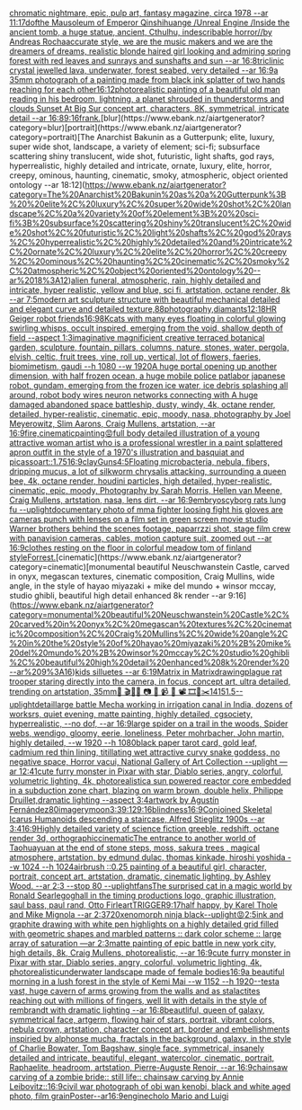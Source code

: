 [chromatic nightmare, epic, pulp art, fantasy magazine, circa 1978 --ar 11:17](https://www.ebank.nz/aiartgenerator?category=chromatic%20nightmare%2C%20epic%2C%20pulp%20art%2C%20fantasy%20magazine%2C%20circa%201978%20--ar%2011%3A17)[dof](https://www.ebank.nz/aiartgenerator?category=dof)[the Mausoleum of Emperor Qinshihuange /Unreal Engine /Inside the ancient tomb, a huge statue, ancient, Cthulhu, indescribable horror//by Andreas Rocha](https://www.ebank.nz/aiartgenerator?category=the%20Mausoleum%20of%20Emperor%20Qinshihuange%20/Unreal%20Engine%20/Inside%20the%20ancient%20tomb%2C%20a%20huge%20statue%2C%20ancient%2C%20Cthulhu%2C%20indescribable%20horror//by%20Andreas%20Rocha)[accurate style, we are the music makers and we are the dreamers of dreams, realistic blonde haired girl looking and admiring spring forest with red leaves and sunrays and sunshafts and sun --ar 16:8](https://www.ebank.nz/aiartgenerator?category=accurate%20style%2C%20we%20are%20the%20music%20makers%20and%20we%20are%20the%20dreamers%20of%20dreams%2C%20realistic%20blonde%20haired%20girl%20looking%20and%20admiring%20spring%20forest%20with%20red%20leaves%20and%20sunrays%20and%20sunshafts%20and%20sun%20--ar%2016%3A8)[triclinic crystal jewelled lava, underwater, forest seabed, very detailed --ar 16:9](https://www.ebank.nz/aiartgenerator?category=triclinic%20crystal%20jewelled%20lava%2C%20underwater%2C%20forest%20seabed%2C%20very%20detailed%20--ar%2016%3A9)[a 35mm photograph of a painting made from black ink splatter of two hands reaching for each other](https://www.ebank.nz/aiartgenerator?category=a%2035mm%20photograph%20of%20a%20painting%20made%20from%20black%20ink%20splatter%20of%20two%20hands%20reaching%20for%20each%20other)[16:12](https://www.ebank.nz/aiartgenerator?category=16%3A12)[photorealistic painting of a beautiful old man reading in his bedroom,  lightning, a planet shrouded in thunderstorms and clouds Sunset At Big Sur concept art, characters, 8K, symmetrical, intricate detail --ar 16:8](https://www.ebank.nz/aiartgenerator?category=photorealistic%20painting%20of%20a%20beautiful%20old%20man%20reading%20in%20his%20bedroom%2C%20%20lightning%2C%20a%20planet%20shrouded%20in%20thunderstorms%20and%20clouds%20Sunset%20At%20Big%20Sur%20concept%20art%2C%20characters%2C%208K%2C%20symmetrical%2C%20intricate%20detail%20--ar%2016%3A8)[9:16](https://www.ebank.nz/aiartgenerator?category=9%3A16)[frank.](https://www.ebank.nz/aiartgenerator?category=frank.)[blur](https://www.ebank.nz/aiartgenerator?category=blur)[portrait](https://www.ebank.nz/aiartgenerator?category=portrait)[The Anarchist Bakunin as a Gutterpunk;  elite, luxury, super wide shot, landscape, a variety of element;  sci-fi; subsurface scattering shiny translucent, wide shot, futuristic, light shafts, god rays, hyperrealistic, highly detailed and intricate, ornate, luxury, elite, horror, creepy, ominous, haunting, cinematic, smoky, atmospheric, object oriented ontology --ar 18:12](https://www.ebank.nz/aiartgenerator?category=The%20Anarchist%20Bakunin%20as%20a%20Gutterpunk%3B%20%20elite%2C%20luxury%2C%20super%20wide%20shot%2C%20landscape%2C%20a%20variety%20of%20element%3B%20%20sci-fi%3B%20subsurface%20scattering%20shiny%20translucent%2C%20wide%20shot%2C%20futuristic%2C%20light%20shafts%2C%20god%20rays%2C%20hyperrealistic%2C%20highly%20detailed%20and%20intricate%2C%20ornate%2C%20luxury%2C%20elite%2C%20horror%2C%20creepy%2C%20ominous%2C%20haunting%2C%20cinematic%2C%20smoky%2C%20atmospheric%2C%20object%20oriented%20ontology%20--ar%2018%3A12)[alien funeral, atmospheric, rain, highly detailed and intricate, hyper realistic, yellow and blue, sci fi, artstation, octane render, 8k --ar 7:5](https://www.ebank.nz/aiartgenerator?category=alien%20funeral%2C%20atmospheric%2C%20rain%2C%20highly%20detailed%20and%20intricate%2C%20hyper%20realistic%2C%20yellow%20and%20blue%2C%20sci%20fi%2C%20artstation%2C%20octane%20render%2C%208k%20--ar%207%3A5)[modern art sculpture structure with beautiful mechanical detailed and elegant curve and detailed texture,](https://www.ebank.nz/aiartgenerator?category=modern%20art%20sculpture%20structure%20with%20beautiful%20mechanical%20detailed%20and%20elegant%20curve%20and%20detailed%20texture%2C)[88](https://www.ebank.nz/aiartgenerator?category=88)[photography,](https://www.ebank.nz/aiartgenerator?category=photography%2C)[diamants](https://www.ebank.nz/aiartgenerator?category=diamants)[12:18](https://www.ebank.nz/aiartgenerator?category=12%3A18)[HR Geiger robot friends](https://www.ebank.nz/aiartgenerator?category=HR%20Geiger%20robot%20friends)[16:9](https://www.ebank.nz/aiartgenerator?category=16%3A9)[8K](https://www.ebank.nz/aiartgenerator?category=8K)[cats with many eyes floating in colorful glowing swirling whisps, occult inspired, emerging from the void, shallow depth of field --aspect 1:3](https://www.ebank.nz/aiartgenerator?category=cats%20with%20many%20eyes%20floating%20in%20colorful%20glowing%20swirling%20whisps%2C%20occult%20inspired%2C%20emerging%20from%20the%20void%2C%20shallow%20depth%20of%20field%20--aspect%201%3A3)[imaginative magnificient creative terraced botanical garden, sculpture, fountain, pillars, columns, nature, stones, water, pergola, elvish, celtic, fruit trees, vine, roll up, vertical, lot of flowers, faeries, biomimetism, gaudi --h 1080 --w 1920](https://www.ebank.nz/aiartgenerator?category=imaginative%20magnificient%20creative%20terraced%20botanical%20garden%2C%20sculpture%2C%20fountain%2C%20pillars%2C%20columns%2C%20nature%2C%20stones%2C%20water%2C%20pergola%2C%20elvish%2C%20celtic%2C%20fruit%20trees%2C%20vine%2C%20roll%20up%2C%20vertical%2C%20lot%20of%20flowers%2C%20faeries%2C%20biomimetism%2C%20gaudi%20--h%201080%20--w%201920)[A huge portal opening up another dimension, with half frozen ocean, a huge mobile police patlabor japanese robot, gundam, emerging from the frozen ice water, ice debris splashing all around, robot body wires neuron networks connecting with A huge damaged abandoned space battleship, dusty, windy, 4k, octane render, detailed, hyper-realistic, cinematic, epic, moody, nasa, photography by Joel Meyerowitz, Slim Aarons, Craig Mullens, artstation, --ar 16:9](https://www.ebank.nz/aiartgenerator?category=A%20huge%20portal%20opening%20up%20another%20dimension%2C%20with%20half%20frozen%20ocean%2C%20a%20huge%20mobile%20police%20patlabor%20japanese%20robot%2C%20gundam%2C%20emerging%20from%20the%20frozen%20ice%20water%2C%20ice%20debris%20splashing%20all%20around%2C%20robot%20body%20wires%20neuron%20networks%20connecting%20with%20A%20huge%20damaged%20abandoned%20space%20battleship%2C%20dusty%2C%20windy%2C%204k%2C%20octane%20render%2C%20detailed%2C%20hyper-realistic%2C%20cinematic%2C%20epic%2C%20moody%2C%20nasa%2C%20photography%20by%20Joel%20Meyerowitz%2C%20Slim%20Aarons%2C%20Craig%20Mullens%2C%20artstation%2C%20--ar%2016%3A9)[fire,cinematic](https://www.ebank.nz/aiartgenerator?category=fire%2Ccinematic)[painting](https://www.ebank.nz/aiartgenerator?category=painting)[😡](https://www.ebank.nz/aiartgenerator?category=%F0%9F%98%A1)[full body detailed illustration of a young attractive woman artist who is a professional wrestler in a paint splattered apron outfit in the style of a 1970's illustration and basquiat and picasso](https://www.ebank.nz/aiartgenerator?category=full%20body%20detailed%20illustration%20of%20a%20young%20attractive%20woman%20artist%20who%20is%20a%20professional%20wrestler%20in%20a%20paint%20splattered%20apron%20outfit%20in%20the%20style%20of%20a%201970%27s%20illustration%20and%20basquiat%20and%20picasso)[art::1.75](https://www.ebank.nz/aiartgenerator?category=art%3A%3A1.75)[16:9](https://www.ebank.nz/aiartgenerator?category=16%3A9)[clay](https://www.ebank.nz/aiartgenerator?category=clay)[Guns](https://www.ebank.nz/aiartgenerator?category=Guns)[4:5](https://www.ebank.nz/aiartgenerator?category=4%3A5)[Floating microbacteria, nebula, fibers, dripping mucus, a lot of silkworm chrysalis attacking, surrounding a queen bee, 4k, octane render, houdini particles, high detailed, hyper-realistic, cinematic, epic, moody, Photography by Sarah Morris, Hellen van Meene, Craig Mullens, artstation, nasa, lens dirt, --ar 16:9](https://www.ebank.nz/aiartgenerator?category=Floating%20microbacteria%2C%20nebula%2C%20fibers%2C%20dripping%20mucus%2C%20a%20lot%20of%20silkworm%20chrysalis%20attacking%2C%20surrounding%20a%20queen%20bee%2C%204k%2C%20octane%20render%2C%20houdini%20particles%2C%20high%20detailed%2C%20hyper-realistic%2C%20cinematic%2C%20epic%2C%20moody%2C%20Photography%20by%20Sarah%20Morris%2C%20Hellen%20van%20Meene%2C%20Craig%20Mullens%2C%20artstation%2C%20nasa%2C%20lens%20dirt%2C%20--ar%2016%3A9)[embryos](https://www.ebank.nz/aiartgenerator?category=embryos)[cyborg rats lung fu --uplight](https://www.ebank.nz/aiartgenerator?category=cyborg%20rats%20lung%20fu%20--uplight)[documentary photo of mma fighter loosing fight his gloves are cameras punch with lenses on a film set in green screen movie studio Warner brothers behind the scenes footage, paparrzzi shot, stage film crew with panavision cameras, cables, motion capture suit, zoomed out  --ar 16:9](https://www.ebank.nz/aiartgenerator?category=documentary%20photo%20of%20mma%20fighter%20loosing%20fight%20his%20gloves%20are%20cameras%20punch%20with%20lenses%20on%20a%20film%20set%20in%20green%20screen%20movie%20studio%20Warner%20brothers%20behind%20the%20scenes%20footage%2C%20paparrzzi%20shot%2C%20stage%20film%20crew%20with%20panavision%20cameras%2C%20cables%2C%20motion%20capture%20suit%2C%20zoomed%20out%20%20--ar%2016%3A9)[clothes resting on the floor in colorful meadow tom of finland style](https://www.ebank.nz/aiartgenerator?category=clothes%20resting%20on%20the%20floor%20in%20colorful%20meadow%20tom%20of%20finland%20style)[Forrest.](https://www.ebank.nz/aiartgenerator?category=Forrest.)[cinematic](https://www.ebank.nz/aiartgenerator?category=cinematic)[monumental beautiful Neuschwanstein Castle, carved in onyx, megascan textures, cinematic composition, Craig Mullins, wide angle, in the style of hayao miyazaki + mike del mundo + winsor mccay, studio ghibli, beautiful high detail enhanced 8k render --ar 9:16](https://www.ebank.nz/aiartgenerator?category=monumental%20beautiful%20Neuschwanstein%20Castle%2C%20carved%20in%20onyx%2C%20megascan%20textures%2C%20cinematic%20composition%2C%20Craig%20Mullins%2C%20wide%20angle%2C%20in%20the%20style%20of%20hayao%20miyazaki%20%2B%20mike%20del%20mundo%20%2B%20winsor%20mccay%2C%20studio%20ghibli%2C%20beautiful%20high%20detail%20enhanced%208k%20render%20--ar%209%3A16)[kids silluetes --ar 6:19](https://www.ebank.nz/aiartgenerator?category=kids%20silluetes%20--ar%206%3A19)[Matrix in Matrix](https://www.ebank.nz/aiartgenerator?category=Matrix%20in%20Matrix)[drawing](https://www.ebank.nz/aiartgenerator?category=drawing)[plague rat trooper staring directly into the camera, in focus, concept art, ultra detailed, trending on artstation, 35mm](https://www.ebank.nz/aiartgenerator?category=plague%20rat%20trooper%20staring%20directly%20into%20the%20camera%2C%20in%20focus%2C%20concept%20art%2C%20ultra%20detailed%2C%20trending%20on%20artstation%2C%2035mm)[🎨 🎬🌈📼 📷 📸 📹 🎥 📽 🎞🧬✂️](https://www.ebank.nz/aiartgenerator?category=%F0%9F%8E%A8%20%F0%9F%8E%AC%F0%9F%8C%88%F0%9F%93%BC%20%F0%9F%93%B7%20%F0%9F%93%B8%20%F0%9F%93%B9%20%F0%9F%8E%A5%20%F0%9F%93%BD%20%F0%9F%8E%9E%F0%9F%A7%AC%E2%9C%82%EF%B8%8F)[1415](https://www.ebank.nz/aiartgenerator?category=1415)[1.5](https://www.ebank.nz/aiartgenerator?category=1.5)[--uplight](https://www.ebank.nz/aiartgenerator?category=--uplight)[detail](https://www.ebank.nz/aiartgenerator?category=detail)[large battle Mecha working in irrigation canal in India, dozens of worksrs, quiet evening, matte painting, highly detailed, cgsociety, hyperrealistic, --no dof, --ar 16:9](https://www.ebank.nz/aiartgenerator?category=large%20battle%20Mecha%20working%20in%20irrigation%20canal%20in%20India%2C%20dozens%20of%20worksrs%2C%20quiet%20evening%2C%20matte%20painting%2C%20highly%20detailed%2C%20cgsociety%2C%20hyperrealistic%2C%20--no%20dof%2C%20--ar%2016%3A9)[large spider on a trail in the woods, Spider webs, wendigo, gloomy, eerie, loneliness, Peter mohrbacher, John martin, highly detailed, --w 1920 --h 1080](https://www.ebank.nz/aiartgenerator?category=large%20spider%20on%20a%20trail%20in%20the%20woods%2C%20Spider%20webs%2C%20wendigo%2C%20gloomy%2C%20eerie%2C%20loneliness%2C%20Peter%20mohrbacher%2C%20John%20martin%2C%20highly%20detailed%2C%20--w%201920%20--h%201080)[black paper tarot card, gold leaf, cadmium red thin lining, titillating wet attractive curvy snake goddess, no negative space, Horror vacui, National Gallery of Art Collection  --uplight —ar 12:41](https://www.ebank.nz/aiartgenerator?category=black%20paper%20tarot%20card%2C%20gold%20leaf%2C%20cadmium%20red%20thin%20lining%2C%20titillating%20wet%20attractive%20curvy%20snake%20goddess%2C%20no%20negative%20space%2C%20Horror%20vacui%2C%20National%20Gallery%20of%20Art%20Collection%20%20--uplight%20%E2%80%94ar%2012%3A41)[cute furry monster in Pixar with star, Diablo series, angry, colorful, volumetric lighting, 4k, photorealistic](https://www.ebank.nz/aiartgenerator?category=cute%20furry%20monster%20in%20Pixar%20with%20star%2C%20Diablo%20series%2C%20angry%2C%20colorful%2C%20volumetric%20lighting%2C%204k%2C%20photorealistic)[a sun powered reactor core embedded in a subduction zone chart, blazing on warm brown, double helix, Philippe Druillet,dramatic lighting --aspect 3:4](https://www.ebank.nz/aiartgenerator?category=a%20sun%20powered%20reactor%20core%20embedded%20in%20a%20subduction%20zone%20chart%2C%20blazing%20on%20warm%20brown%2C%20double%20helix%2C%20Philippe%20Druillet%2Cdramatic%20lighting%20--aspect%203%3A4)[artwork by Agustín Fernández](https://www.ebank.nz/aiartgenerator?category=artwork%20by%20Agust%C3%ADn%20Fern%C3%A1ndez)[80](https://www.ebank.nz/aiartgenerator?category=80)[imagery](https://www.ebank.nz/aiartgenerator?category=imagery)[moon](https://www.ebank.nz/aiartgenerator?category=moon)[3:3](https://www.ebank.nz/aiartgenerator?category=3%3A3)[9:12](https://www.ebank.nz/aiartgenerator?category=9%3A12)[9:16](https://www.ebank.nz/aiartgenerator?category=9%3A16)[blindness](https://www.ebank.nz/aiartgenerator?category=blindness)[16:9](https://www.ebank.nz/aiartgenerator?category=16%3A9)[Conjoined Skeletal Icarus Humanoids descending a staircase, Alfred Stieglitz 1900s --ar 3:4](https://www.ebank.nz/aiartgenerator?category=Conjoined%20Skeletal%20Icarus%20Humanoids%20descending%20a%20staircase%2C%20Alfred%20Stieglitz%201900s%20--ar%203%3A4)[16:9](https://www.ebank.nz/aiartgenerator?category=16%3A9)[Highly detailed variety of science fiction greeble, redshift, octane render 3d, orthographic](https://www.ebank.nz/aiartgenerator?category=Highly%20detailed%20variety%20of%20science%20fiction%20greeble%2C%20redshift%2C%20octane%20render%203d%2C%20orthographic)[cinematic](https://www.ebank.nz/aiartgenerator?category=cinematic)[The entrance to another world of Taohuayuan at the end of stone steps, moss, sakura trees , magical atmosphere, artstation, by edmund dulac, thomas kinkade, hiroshi yoshida --w 1024 --h 1024](https://www.ebank.nz/aiartgenerator?category=The%20entrance%20to%20another%20world%20of%20Taohuayuan%20at%20the%20end%20of%20stone%20steps%2C%20moss%2C%20sakura%20trees%20%2C%20magical%20atmosphere%2C%20artstation%2C%20by%20edmund%20dulac%2C%20thomas%20kinkade%2C%20hiroshi%20yoshida%20--w%201024%20--h%201024)[airbrush ::0.25 painting of a beautiful girl, character, portrait, concept art, artstation, dramatic, cinematic lighting, by Ashley Wood. --ar 2:3 --stop 80 --uplight](https://www.ebank.nz/aiartgenerator?category=airbrush%20%3A%3A0.25%20painting%20of%20a%20beautiful%20girl%2C%20character%2C%20portrait%2C%20concept%20art%2C%20artstation%2C%20dramatic%2C%20cinematic%20lighting%2C%20by%20Ashley%20Wood.%20--ar%202%3A3%20--stop%2080%20--uplight)[fans](https://www.ebank.nz/aiartgenerator?category=fans)[The surprised cat in a magic world by Ronald Searle](https://www.ebank.nz/aiartgenerator?category=The%20surprised%20cat%20in%20a%20magic%20world%20by%20Ronald%20Searle)[gogh](https://www.ebank.nz/aiartgenerator?category=gogh)[all in the timing productions logo, graphic illustration, saul bass, paul rand, Otto Firle](https://www.ebank.nz/aiartgenerator?category=all%20in%20the%20timing%20productions%20logo%2C%20graphic%20illustration%2C%20saul%20bass%2C%20paul%20rand%2C%20Otto%20Firle)[art](https://www.ebank.nz/aiartgenerator?category=art)[TRIGGER](https://www.ebank.nz/aiartgenerator?category=TRIGGER)[9:17](https://www.ebank.nz/aiartgenerator?category=9%3A17)[half happy, by Karel Thole and Mike Mignola --ar 2:3](https://www.ebank.nz/aiartgenerator?category=half%20happy%2C%20by%20Karel%20Thole%20and%20Mike%20Mignola%20--ar%202%3A3)[](https://www.ebank.nz/aiartgenerator?category=)[720](https://www.ebank.nz/aiartgenerator?category=720)[xenomorph ninja black](https://www.ebank.nz/aiartgenerator?category=xenomorph%20ninja%20black)[--uplight](https://www.ebank.nz/aiartgenerator?category=--uplight)[😡](https://www.ebank.nz/aiartgenerator?category=%F0%9F%98%A1)[2:5](https://www.ebank.nz/aiartgenerator?category=2%3A5)[ink and graphite drawing with white pen highlights on a highly detailed grid filled with geometric shapes and marbled patterns :: dark color scheme :: large array of saturation —ar 2:3](https://www.ebank.nz/aiartgenerator?category=ink%20and%20graphite%20drawing%20with%20white%20pen%20highlights%20on%20a%20highly%20detailed%20grid%20filled%20with%20geometric%20shapes%20and%20marbled%20patterns%20%3A%3A%20dark%20color%20scheme%20%3A%3A%20large%20array%20of%20saturation%20%E2%80%94ar%202%3A3)[matte painting of epic battle in new york city, high details, 8k, Craig Mullens, photorealistic, --ar 16:9](https://www.ebank.nz/aiartgenerator?category=matte%20painting%20of%20epic%20battle%20in%20new%20york%20city%2C%20high%20details%2C%208k%2C%20Craig%20Mullens%2C%20photorealistic%2C%20--ar%2016%3A9)[cute furry monster in Pixar with star, Diablo series, angry, colorful, volumetric lighting, 4k, photorealistic](https://www.ebank.nz/aiartgenerator?category=cute%20furry%20monster%20in%20Pixar%20with%20star%2C%20Diablo%20series%2C%20angry%2C%20colorful%2C%20volumetric%20lighting%2C%204k%2C%20photorealistic)[underwater landscape made of female bodies](https://www.ebank.nz/aiartgenerator?category=underwater%20landscape%20made%20of%20female%20bodies)[16:9](https://www.ebank.nz/aiartgenerator?category=16%3A9)[a beautiful morning in a lush forest in the style of Kemi Mai --w 1152 --h 1920](https://www.ebank.nz/aiartgenerator?category=a%20beautiful%20morning%20in%20a%20lush%20forest%20in%20the%20style%20of%20Kemi%20Mai%20--w%201152%20--h%201920)[--test](https://www.ebank.nz/aiartgenerator?category=--test)[a vast, huge cavern of arms growing from the walls and as stalactites reaching out with millions of fingers, well lit with details in the style of rembrandt with dramatic lighting --ar 16:8](https://www.ebank.nz/aiartgenerator?category=a%20vast%2C%20huge%20cavern%20of%20arms%20growing%20from%20the%20walls%20and%20as%20stalactites%20reaching%20out%20with%20millions%20of%20fingers%2C%20well%20lit%20with%20details%20in%20the%20style%20of%20rembrandt%20with%20dramatic%20lighting%20--ar%2016%3A8)[beautliful, queen of galaxy, symmetrical face, artgerm, flowing hair of stars, portrait, vibrant colors, nebula crown, artstation, character concept art, border and embellishments inspiried by alphonse mucha, fractals in the background, galaxy, in the style of Charlie Bowater, Tom Bagshaw, single face, symmetrical, insanely detailed and intricate, beautiful, elegant, watercolor, cinematic, portrait, Raphaelite, headroom, artstation, Pierre-Auguste Renoir, --ar 16:9](https://www.ebank.nz/aiartgenerator?category=beautliful%2C%20queen%20of%20galaxy%2C%20symmetrical%20face%2C%20artgerm%2C%20flowing%20hair%20of%20stars%2C%20portrait%2C%20vibrant%20colors%2C%20nebula%20crown%2C%20artstation%2C%20character%20concept%20art%2C%20border%20and%20embellishments%20inspiried%20by%20alphonse%20mucha%2C%20fractals%20in%20the%20background%2C%20galaxy%2C%20in%20the%20style%20of%20Charlie%20Bowater%2C%20Tom%20Bagshaw%2C%20single%20face%2C%20symmetrical%2C%20insanely%20detailed%20and%20intricate%2C%20beautiful%2C%20elegant%2C%20watercolor%2C%20cinematic%2C%20portrait%2C%20Raphaelite%2C%20headroom%2C%20artstation%2C%20Pierre-Auguste%20Renoir%2C%20--ar%2016%3A9)[chainsaw carving of a zombie bride:: still life:: chainsaw carving by Annie Leibovitz::](https://www.ebank.nz/aiartgenerator?category=chainsaw%20carving%20of%20a%20zombie%20bride%3A%3A%20still%20life%3A%3A%20chainsaw%20carving%20by%20Annie%20Leibovitz%3A%3A)[16:9](https://www.ebank.nz/aiartgenerator?category=16%3A9)[civil war photograph of obi wan kenobi, black and white aged photo, film grain](https://www.ebank.nz/aiartgenerator?category=civil%20war%20photograph%20of%20obi%20wan%20kenobi%2C%20black%20and%20white%20aged%20photo%2C%20film%20grain)[Poster--ar16:9](https://www.ebank.nz/aiartgenerator?category=Poster--ar16%3A9)[engine](https://www.ebank.nz/aiartgenerator?category=engine)[cholo Mario and Luigi](https://www.ebank.nz/aiartgenerator?category=cholo%20Mario%20and%20Luigi)